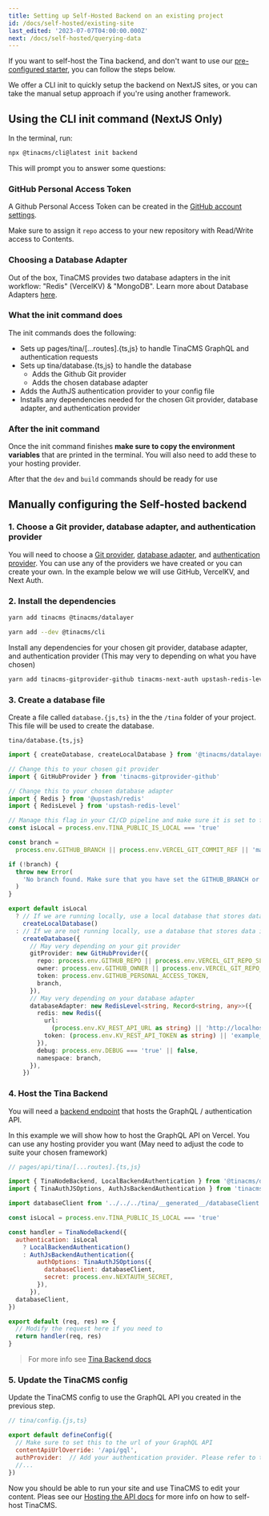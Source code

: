 ```yaml
---
title: Setting up Self-Hosted Backend on an existing project
id: /docs/self-hosted/existing-site
last_edited: '2023-07-07T04:00:00.000Z'
next: /docs/self-hosted/querying-data
---
```


If you want to self-host the Tina backend, and don't want to use our [pre-configured starter](/docs/self-hosted/starters/nextjs-vercel/), you can follow the steps below.

We offer a CLI init to quickly setup the backend on NextJS sites, or you can take the manual setup approach if you're using another framework.

## Using the CLI init command (NextJS Only)

<!-- TODO: Add demo short video of using the init command -->

In the terminal, run:

```bash
npx @tinacms/cli@latest init backend
```

This will prompt you to answer some questions:

### GitHub Personal Access Token

A Github Personal Access Token can be created in the [GitHub account settings](https://github.com/settings/personal-access-tokens/new).

Make sure to assign it `repo` access to your new repository with Read/Write access to Contents.

### Choosing a Database Adapter

Out of the box, TinaCMS provides two database adapters in the init workflow: "Redis" (VercelKV) & "MongoDB". Learn more about Database Adapters [here](/docs/reference/self-hosted/database-adapter/overview/).

### What the init command does

The init commands does the following:

- Sets up pages/tina/[...routes].{ts,js} to handle TinaCMS GraphQL and authentication requests
- Sets up tina/database.{ts,js} to handle the database
  - Adds the Github Git provider
  - Adds the chosen database adapter
- Adds the AuthJS authentication provider to your config file
- Installs any dependencies needed for the chosen Git provider, database adapter, and authentication provider

### After the init command

Once the init command finishes **make sure to copy the environment variables** that are printed in the terminal. You will also need to add these to your hosting provider.

After that the `dev` and `build` commands should be ready for use

## Manually configuring the Self-hosted backend

### 1. Choose a Git provider, database adapter, and authentication provider

You will need to choose a [Git provider](/docs/reference/self-hosted/git-provider/overview/), [database adapter](/docs/reference/self-hosted/database-adapter/overview/), and [authentication provider](/docs/reference/self-hosted/authentication-provider/overview/). You can use any of the providers we have created or you can create your own. In the example below we will use GitHub, VercelKV, and Next Auth.

### 2. Install the dependencies

```bash
yarn add tinacms @tinacms/datalayer
```

```bash
yarn add --dev @tinacms/cli
```

Install any dependencies for your chosen git provider, database adapter, and authentication provider (This may very to depending on what you have chosen)

```bash
yarn add tinacms-gitprovider-github tinacms-next-auth upstash-redis-level @upstash/redis
```

### 3. Create a database file

Create a file called `database.{js,ts}` in the the `/tina` folder of your project. This file will be used to create the database.

`tina/database.{ts,js}`

```ts
import { createDatabase, createLocalDatabase } from '@tinacms/datalayer'

// Change this to your chosen git provider
import { GitHubProvider } from 'tinacms-gitprovider-github'

// Change this to your chosen database adapter
import { Redis } from '@upstash/redis'
import { RedisLevel } from 'upstash-redis-level'

// Manage this flag in your CI/CD pipeline and make sure it is set to false in production
const isLocal = process.env.TINA_PUBLIC_IS_LOCAL === 'true'

const branch =
  process.env.GITHUB_BRANCH || process.env.VERCEL_GIT_COMMIT_REF || 'main'

if (!branch) {
  throw new Error(
    'No branch found. Make sure that you have set the GITHUB_BRANCH or process.env.VERCEL_GIT_COMMIT_REF environment variable.'
  )
}

export default isLocal
  ? // If we are running locally, use a local database that stores data in memory and writes to the locac filesystem on save
    createLocalDatabase()
  : // If we are not running locally, use a database that stores data in redis and Saves data to github
    createDatabase({
      // May very depending on your git provider
      gitProvider: new GitHubProvider({
        repo: process.env.GITHUB_REPO || process.env.VERCEL_GIT_REPO_SLUG,
        owner: process.env.GITHUB_OWNER || process.env.VERCEL_GIT_REPO_OWNER,
        token: process.env.GITHUB_PERSONAL_ACCESS_TOKEN,
        branch,
      }),
      // May very depending on your database adapter
      databaseAdapter: new RedisLevel<string, Record<string, any>>({
        redis: new Redis({
          url:
            (process.env.KV_REST_API_URL as string) || 'http://localhost:8079',
          token: (process.env.KV_REST_API_TOKEN as string) || 'example_token',
        }),
        debug: process.env.DEBUG === 'true' || false,
        namespace: branch,
      }),
    })
```

### 4. Host the Tina Backend

You will need a [backend endpoint](/docs/self-hosted/graphql-endpoint/overview) that hosts the GraphQL / authentication API.

In this example we will show how to host the GraphQL API on Vercel. You can use any hosting provider you want (May need to adjust the code to suite your chosen framework)

```js
// pages/api/tina/[...routes].{ts,js}

import { TinaNodeBackend, LocalBackendAuthentication } from '@tinacms/datalayer'
import { TinaAuthJSOptions, AuthJsBackendAuthentication } from 'tinacms-authjs'

import databaseClient from '../../../tina/__generated__/databaseClient'

const isLocal = process.env.TINA_PUBLIC_IS_LOCAL === 'true'

const handler = TinaNodeBackend({
  authentication: isLocal
    ? LocalBackendAuthentication()
    : AuthJsBackendAuthentication({
        authOptions: TinaAuthJSOptions({
          databaseClient: databaseClient,
          secret: process.env.NEXTAUTH_SECRET,
        }),
      }),
  databaseClient,
})

export default (req, res) => {
  // Modify the request here if you need to
  return handler(req, res)
}
```

> For more info see [Tina Backend docs](/docs/self-hosted/graphql-endpoint/overview)

### 5. Update the TinaCMS config

Update the TinaCMS config to use the GraphQL API you created in the previous step.

```js
// tina/config.{js,ts}

export default defineConfig({
  // Make sure to set this to the url of your GraphQL API
  contentApiUrlOverride: '/api/gql',
  authProvider:  // Add your authentication provider. Please refer to the docs for your chosen authentication provider.
  //...
})
```

Now you should be able to run your site and use TinaCMS to edit your content. Pleas see our [Hosting the API docs](/docs/self-hosted/graphql-endpoint/overview/) for more info on how to self-host TinaCMS.
